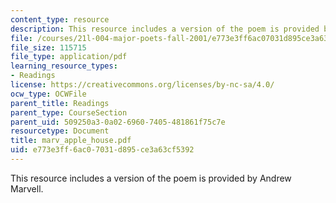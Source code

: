 ```yaml
---
content_type: resource
description: This resource includes a version of the poem is provided by Andrew Marvell.
file: /courses/21l-004-major-poets-fall-2001/e773e3ff6ac07031d895ce3a63cf5392_marv_apple_house.pdf
file_size: 115715
file_type: application/pdf
learning_resource_types:
- Readings
license: https://creativecommons.org/licenses/by-nc-sa/4.0/
ocw_type: OCWFile
parent_title: Readings
parent_type: CourseSection
parent_uid: 509250a3-0a02-6960-7405-481861f75c7e
resourcetype: Document
title: marv_apple_house.pdf
uid: e773e3ff-6ac0-7031-d895-ce3a63cf5392
---
```

This resource includes a version of the poem is provided by Andrew Marvell.